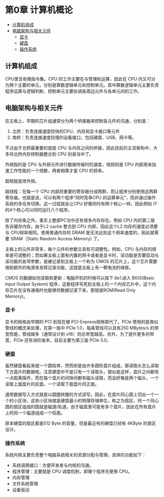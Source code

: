 # 第0章 计算机概论

<!-- TOC -->

- [计算机组成](#计算机组成)
- [电脑架构与相关元件](#电脑架构与相关元件)
  - [显卡](#显卡)
  - [硬盘](#硬盘)
  - [操作系统](#操作系统)

<!-- /TOC -->

## 计算机组成

CPU里含有微指令集。CPU 的工作主要在与管理和运算，因此在 CPU 内又可分为两个主要的单元，分别是算数逻辑单元和控制单元。其中算数逻辑单元主要负责程序运算与逻辑判断，控制单元主要协调各周边元件与各单元间的工作。    

## 电脑架构与相关元件

在主板上，早期的芯片组通常分为两个桥接器来控制各元件的沟通，分别是：   
1. 北桥：负责连接速度较快的CPU、内存和显卡接口等元件
2. 南桥：负责连接速度较慢的设备接口，包括硬盘、USB、网卡等。    

不过由于北桥最重要的就是 CPU 与内存之间的桥接，因此目前的主流架构中，大多将北桥内存控制器整合到 CPU 封装当中了。    

外频指的是 CPU 与外部元件进行数据传输时的速度，倍频则是 CPU 内部用来加速工作性能的一个倍数，两者相乘才是 CPU 的频率。    

超频就是改外频。    

超线程：在每一个 CPU 内部将重要的寄存器分成两群，而让程序分别使用这两群寄存器。也就是说，可以有两个程序“同时竞争CPU 的运算单元”，而非通过操作系统的多任务切换。这一过程就会让CPU 好像同时有两个核心一样。因此例如 I7 的4个核心可以同时运行八个程序。    

除了内存条之外，事实上整部PC当中还有很多内存存在。例如 CPU 内的第二层告诉缓存内存。由于L2 cache 整合到 CPU 内部，因此这个L2 内存的速度必须要与 CPU频率相同。使用普通内存的 DRAM 是无法达到这个频率速度的，因此就需要 SRAM（Static Random Access Memory) 了。    

主板上的元件非常多，每个元件的参数又具有可调整性。例如，CPU 与内存的频率是可调整的；而如果主板上面有内置的网卡或者是显卡时，该功能是否要启动与该功能的各项参数，是被记录到主板上一个称为 CMOS 的芯片上，这个芯片需要借助额外的电源来发挥记录功能，这就是主板上有一颗电池的缘故。    

CMOS 的数据如何读取和更新：电脑开机的时候可以按下 <kbd>Del</kbd>进入 BIOS(Basic Input Output System) 程序，这套程序写死到主板上的一个内存芯片中，这个内存芯片在没有通电时也能够将数据记录下来，那就是ROM(Read Only Memory)。   

### 显卡

显卡的规格由早期的 PCI 到现在被 PCI-Express规格取代了。PCIe 使用的是类似管线的概念来处理，在第一版中 PCIe 1.0，每条管线可以具有250 MBytes/s 的带宽性能，管线越多（通常设计到 x16）则总带宽越高。另外，为了提升更多的带宽，PCIe 还有进阶版本，目前主要为第三版 PCIe 3.0。   

### 硬盘

虽然硬盘看起来就一个圆柱体，然而却是由许多圆形盘片组成，那读取头怎么读取下方盘片的数据呢。注意硬盘中不是只有一个读取头，貌似是这样，盘片之间都有一点距离隔开，而在每个盘片的间隙间都有磁头读取，而且好像是两个磁头，一个读取上面盘片的反面，一个读取下面盘片的正面。    

通常数据写入方式就是以圆圈转圈的方式读写。因此，在盘片同心圆上切出一个一个的小区块，这些小区块就是硬盘最小的物理存储单位，称之为扇区，同一个同心圆的扇区组成的圆就是磁道/轨道。由于磁盘里可能有多个盘片，因此在所有盘片上的同一个磁道组成一个柱面。     

原本硬盘的扇区都是512 Byte 的容量，但是最近有的硬盘已经有 4KByte 的扇区设计。    

### 操作系统

系统内核主要负责整个电脑系统相关的资源分配与管理，具体的功能如下：    

+ 系统调用接口：方便开发者与内核的沟通。
+ 程序管理：主要就是 CPU 调度机制，即哪个程序先使用 CPU。
+ 内存管理
+ 文件系统管理
+ 设备驱动